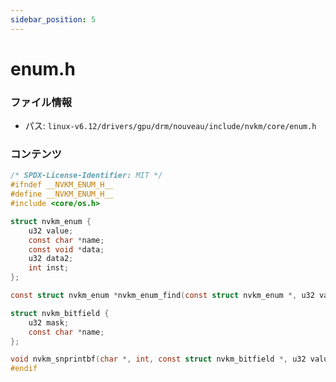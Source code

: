 ```yaml
---
sidebar_position: 5
---
```

# enum.h

### ファイル情報

- パス: `linux-v6.12/drivers/gpu/drm/nouveau/include/nvkm/core/enum.h`

### コンテンツ

```h
/* SPDX-License-Identifier: MIT */
#ifndef __NVKM_ENUM_H__
#define __NVKM_ENUM_H__
#include <core/os.h>

struct nvkm_enum {
	u32 value;
	const char *name;
	const void *data;
	u32 data2;
	int inst;
};

const struct nvkm_enum *nvkm_enum_find(const struct nvkm_enum *, u32 value);

struct nvkm_bitfield {
	u32 mask;
	const char *name;
};

void nvkm_snprintbf(char *, int, const struct nvkm_bitfield *, u32 value);
#endif

```
